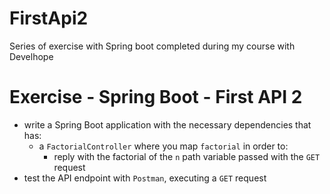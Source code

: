 # FirstApi2
Series of exercise with Spring boot completed during my course with Develhope

# Exercise - Spring Boot - First API 2
* write a Spring Boot application with the necessary dependencies that has:
  * a `FactorialController` where you map `factorial` in order to:
    * reply with the factorial of the `n` path variable passed with the `GET` request
* test the API endpoint with `Postman`, executing a `GET` request
